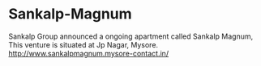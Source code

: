 # Sankalp-Magnum
Sankalp Group announced a ongoing apartment called Sankalp Magnum, This venture is situated at Jp Nagar, Mysore.  http://www.sankalpmagnum.mysore-contact.in/

